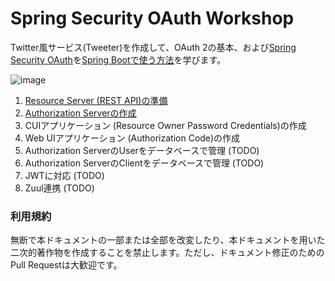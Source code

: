 # Spring Security OAuth Workshop

Twitter風サービス(Tweeter)を作成して、OAuth 2の基本、および[Spring Security OAuth](https://projects.spring.io/spring-security-oauth/)を[Spring Bootで使う方法](http://docs.spring.io/spring-boot/docs/1.5.1.RELEASE/reference/html/boot-features-security.html#boot-features-security-oauth2)を学びます。


![image](https://qiita-image-store.s3.amazonaws.com/0/1852/a3d0d4e0-f22b-2f01-5b4b-36df828630f2.png)

1. [Resource Server (REST API)の準備](resource-server.md)
1. [Authorization Serverの作成](authorization-server.md)
1. CUIアプリケーション (Resource Owner Password Credentials)の作成
1. Web UIアプリケーション (Authorization Code)の作成
1. Authorization ServerのUserをデータベースで管理 (TODO)
1. Authorization ServerのClientをデータベースで管理 (TODO)
1. JWTに対応 (TODO)
1. Zuul連携 (TODO)

### 利用規約

無断で本ドキュメントの一部または全部を改変したり、本ドキュメントを用いた二次的著作物を作成することを禁止します。ただし、ドキュメント修正のためのPull Requestは大歓迎です。
